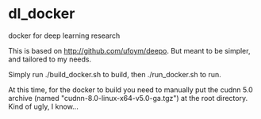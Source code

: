 # dl_docker
docker for deep learning research

This is based on http://github.com/ufoym/deepo. But meant to be simpler, and tailored to my needs.

Simply run ./build_docker.sh to build, then ./run_docker.sh to run.

At this time, for the docker to build you need to manually put the cudnn 5.0 archive (named "cudnn-8.0-linux-x64-v5.0-ga.tgz") at the root directory. Kind of ugly, I know...

